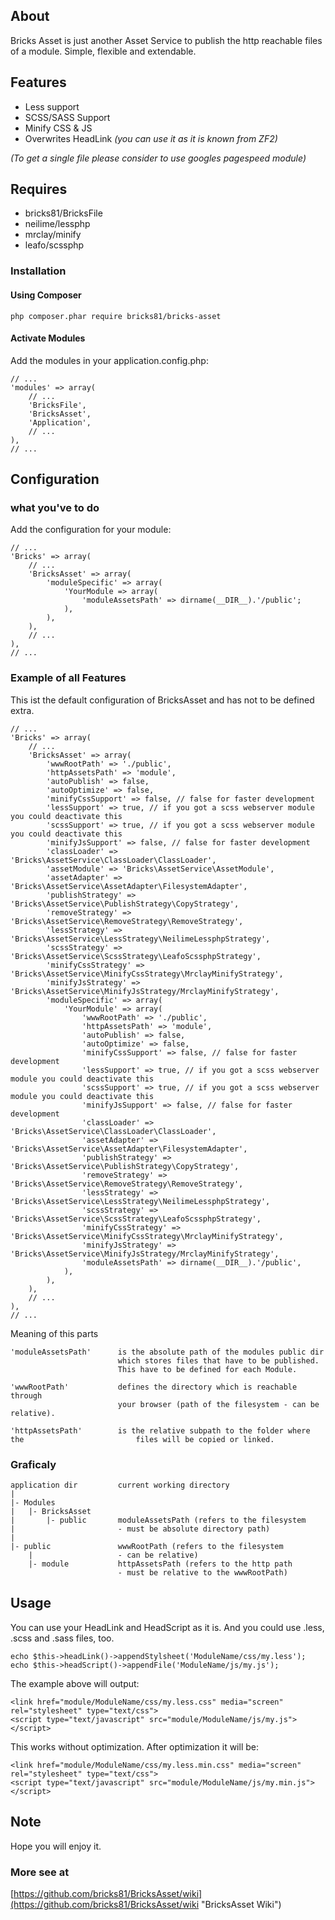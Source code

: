 ## About
Bricks Asset is just another Asset Service to publish
the http reachable files of a module. Simple, flexible and extendable.
## Features
- Less support
- SCSS/SASS Support
- Minify CSS & JS
- Overwrites HeadLink *(you can use it as it is known from ZF2)*

*(To get a single file please consider to use googles pagespeed module)*

## Requires
- bricks81/BricksFile
- neilime/lessphp
- mrclay/minify
- leafo/scssphp 

### Installation
#### Using Composer
    php composer.phar require bricks81/bricks-asset
#### Activate Modules
Add the modules in your application.config.php:

	// ...    
	'modules' => array(
    	// ...
    	'BricksFile',	
    	'BricksAsset',
    	'Application',
    	// ...	
    ),
	// ...

## Configuration
### what you've to do
Add the configuration for your module:

	// ...
	'Bricks' => array(
		// ...
		'BricksAsset' => array(
			'moduleSpecific' => array(
				'YourModule => array(
					'moduleAssetsPath' => dirname(__DIR__).'/public';
				),
			),
		),
		// ...
	),
	// ...

### Example of all Features
This ist the default configuration of BricksAsset and has not to be defined extra.
 
	// ...
	'Bricks' => array(
		// ...
		'BricksAsset' => array(
			'wwwRootPath' => './public',
			'httpAssetsPath' => 'module',
			'autoPublish' => false,
			'autoOptimize' => false,			
			'minifyCssSupport' => false, // false for faster development
			'lessSupport' => true, // if you got a scss webserver module you could deactivate this
			'scssSupport' => true, // if you got a scss webserver module you could deactivate this
			'minifyJsSupport' => false, // false for faster development
			'classLoader' => 'Bricks\AssetService\ClassLoader\ClassLoader',
			'assetModule' => 'Bricks\AssetService\AssetModule',
			'assetAdapter' => 'Bricks\AssetService\AssetAdapter\FilesystemAdapter',
			'publishStrategy' => 'Bricks\AssetService\PublishStrategy\CopyStrategy',	
			'removeStrategy' => 'Bricks\AssetService\RemoveStrategy\RemoveStrategy',
			'lessStrategy' => 'Bricks\AssetService\LessStrategy\NeilimeLessphpStrategy',
			'scssStrategy' => 'Bricks\AssetService\ScssStrategy\LeafoScssphpStrategy',
			'minifyCssStrategy' => 'Bricks\AssetService\MinifyCssStrategy\MrclayMinifyStrategy',
			'minifyJsStrategy' => 'Bricks\AssetService\MinifyJsStrategy/MrclayMinifyStrategy',
			'moduleSpecific' => array(
				'YourModule' => array(
					'wwwRootPath' => './public',
					'httpAssetsPath' => 'module',
					'autoPublish' => false,
					'autoOptimize' => false,			
					'minifyCssSupport' => false, // false for faster development
					'lessSupport' => true, // if you got a scss webserver module you could deactivate this
					'scssSupport' => true, // if you got a scss webserver module you could deactivate this
					'minifyJsSupport' => false, // false for faster development
					'classLoader' => 'Bricks\AssetService\ClassLoader\ClassLoader',
					'assetAdapter' => 'Bricks\AssetService\AssetAdapter\FilesystemAdapter',
					'publishStrategy' => 'Bricks\AssetService\PublishStrategy\CopyStrategy',	
					'removeStrategy' => 'Bricks\AssetService\RemoveStrategy\RemoveStrategy',
					'lessStrategy' => 'Bricks\AssetService\LessStrategy\NeilimeLessphpStrategy',
					'scssStrategy' => 'Bricks\AssetService\ScssStrategy\LeafoScssphpStrategy',
					'minifyCssStrategy' => 'Bricks\AssetService\MinifyCssStrategy\MrclayMinifyStrategy',
					'minifyJsStrategy' => 'Bricks\AssetService\MinifyJsStrategy/MrclayMinifyStrategy',
					'moduleAssetsPath' => dirname(__DIR__).'/public',
				),
			),
		),
		// ...
	),
	// ...   

Meaning of this parts
	
	'moduleAssetsPath'	 	is the absolute path of the modules public dir 
							which stores files that have to be published.
							This have to be defined for each Module.

	'wwwRootPath' 			defines the directory which is reachable through 
							your browser (path of the filesystem - can be relative).

	'httpAssetsPath' 		is the relative subpath to the folder where the 						files will be copied or linked.

### Graficaly
	application dir			current working directory
	|
	|- Modules
	|	|- BricksAsset		
	|		|- public		moduleAssetsPath (refers to the filesystem 
	|						- must be absolute directory path)
 	|
	|- public				wwwRootPath (refers to the filesystem 
		|					- can be relative)
		|- module			httpAssetsPath (refers to the http path 
							- must be relative to the wwwRootPath)

## Usage

You can use your HeadLink and HeadScript as it is. And you could use .less, .scss and .sass files, too.

	echo $this->headLink()->appendStylsheet('ModuleName/css/my.less');
	echo $this->headScript()->appendFile('ModuleName/js/my.js');

The example above will output:

	<link href="module/ModuleName/css/my.less.css" media="screen" rel="stylesheet" type="text/css">
	<script type="text/javascript" src="module/ModuleName/js/my.js"></script>

This works without optimization. After optimization it will be:

	<link href="module/ModuleName/css/my.less.min.css" media="screen" rel="stylesheet" type="text/css">
	<script type="text/javascript" src="module/ModuleName/js/my.min.js"></script>

## Note

Hope you will enjoy it.

### More see at
[https://github.com/bricks81/BricksAsset/wiki](https://github.com/bricks81/BricksAsset/wiki "BricksAsset Wiki")